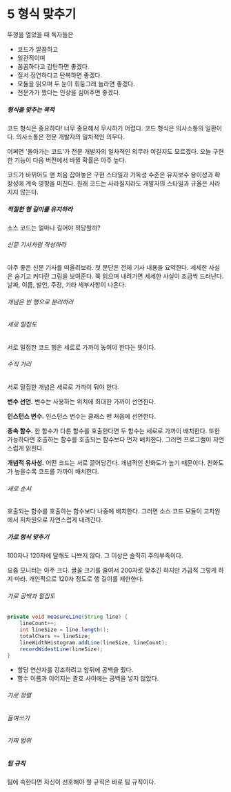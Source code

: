 # 5 형식 맞추기

뚜껑을 열었을 때 독자들은

* 코드가 깔끔하고
* 일관적이며
* 꼼꼼하다고 감탄하면 좋겠다.
* 질서 정연하다고 탄복하면 좋겠다.
* 모듈을 읽으며 두 눈이 휘둥그래 놀라면 좋겠다.
* 전문가가 짰다는 인상을 심어주면 좋겠다.



##### 형식을 맞추는 목적

코드 형식은 중요하다! 너무 중요해서 무시하기 어렵다.
코드 형식은 의사소통의 일환이다. 의사소통은 전문 개발자의 일차적인 의무다.

어쩌면 '돌아가는 코드'가 전문 개발자의 일차적인 의무라 여길지도 모르겠다.
오늘 구현한 기능이 다음 버전에서 바뀔 확률은 아주 높다.

코드가 바뀌어도 맨 처음 잡아놓은 구현 스타일과 가독성 수준은 유지보수 용이성과 확장성에 계속 영향을 미친다. 원래 코드는 사라질지라도 개발자의 스타일과 규율은 사라지지 않는다.



##### 적절한 행 길이를 유지하라

소스 코드는 얼마나 길어야 적당할까?



###### 신문 기사처럼 작성하라

아주 좋은 신문 기사를 떠올려보라. 
첫 문단은 전체 기사 내용을 요약한다. 세세한 사실은 숨기고 커다란 그림을 보여준다. 쭉 읽으며 내려가면 세세한 사실이 조금씩 드러난다. 날짜, 이름, 발언, 주장, 기타 세부사항이 나온다.



###### 개념은 빈 행으로 분리하라



###### 세로 밀집도

서로 밀접한 코드 행은 세로로 가까이 놓여야 한다는 뜻이다.



###### 수직 거리

서로 밀접한 개념은 세로로 가까이 둬야 한다.



**변수 선언.** 변수는 사용하는 위치에 최대한 가까이 선언한다.

**인스턴스 변수.** 인스턴스 변수는 클래스 맨 처음에 선언한다.

**종속 함수.** 한 함수가 다른 함수를 호출한다면 두 함수는 세로로 가까이 배치한다. 또한 가능하다면 호출하는 함수를 호출되는 함수보다 먼저 배치한다. 그러면 프로그램이 자연스럽게 읽힌다.

**개념적 유사성.** 어떤 코드는 서로 끌어당긴다. 개념적인 친화도가 높기 때문이다. 친화도가 높을수록 코드를 가까이 배치한다.



###### 세로 순서

호출되는 함수를 호출하는 함수보다 나중에 배치한다. 그러면 소스 코드 모듈이 고차원에서 저차원으로 자연스럽게 내려간다.



##### 가로 형식 맞추기

100자나 120자에 달해도 나쁘지 않다. 그 이상은 솔직히 주의부족이다.

요즘 모니터는 아주 크다. 글꼴 크기를 줄여서 200자로 맞추긴 하지만 가급적 그렇게 하지 마라.
개인적으로 120자 정도로 행 길이를 제한한다.



###### 가로 공백과 밀집도

```java
private void measureLine(String line) {
    lineCount++;
    int lineSize = line.length();
    totalChars += lineSize;
    lineWidthHistogram.addLine(lineSize, lineCount);
    recordWidestLine(lineSize);
}
```

* 할당 연산자를 강조하려고 앞뒤에 공백을 줬다.
* 함수 이름과 이어지는 괄호 사이에는 공백을 넣지 않았다. 



###### 가로 정렬



###### 들여쓰기



###### 가짜 범위



##### 팀 규칙

팀에 속한다면 자신이 선호해야 할 규칙은 바로 팀 규칙이다.





















